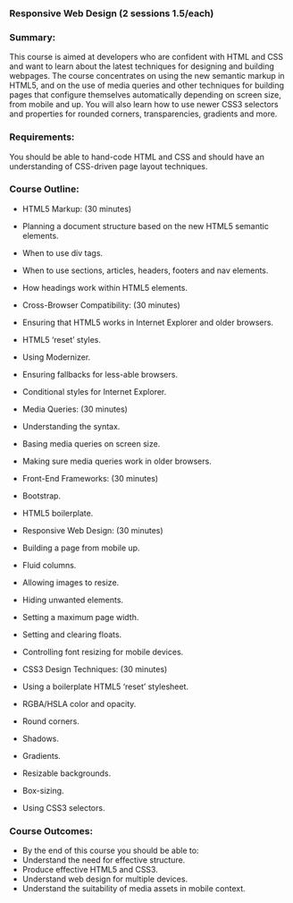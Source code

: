 ### Responsive Web Design (2 sessions 1.5/each)

### Summary:
 This course is aimed at developers who are confident with HTML and CSS and want to learn about the latest techniques for designing and building webpages. The course concentrates on using the new semantic markup in HTML5, and on the use of media queries and other techniques for building pages that configure themselves automatically depending on screen size, from mobile and up. You will also learn how to use newer CSS3 selectors and properties for rounded corners, transparencies, gradients and more. 

### Requirements: 
 You should be able to hand-code HTML and CSS and should have an understanding of CSS-driven page layout techniques.

### Course Outline:

* HTML5 Markup: (30 minutes)
 * Planning a document structure based on the new HTML5 semantic elements.
 * When to use div tags.
 * When to use sections, articles, headers, footers and nav elements.
 * How headings work within HTML5 elements.

* Cross-Browser Compatibility: (30 minutes)
 * Ensuring that HTML5 works in Internet Explorer and older browsers.
 * HTML5 ‘reset’ styles.
 * Using Modernizer.
 * Ensuring fallbacks for less-able browsers.
 * Conditional styles for Internet Explorer.

* Media Queries: (30 minutes)
 * Understanding the syntax.
 * Basing media queries on screen size.
 * Making sure media queries work in older browsers.
 
* Front-End Frameworks: (30 minutes)
 * Bootstrap.
 * HTML5 boilerplate.

* Responsive Web Design: (30 minutes)
 * Building a page from mobile up.
 * Fluid columns.
 * Allowing images to resize.
 * Hiding unwanted elements.
 * Setting a maximum page width.
 * Setting and clearing floats.
 * Controlling font resizing for mobile devices.

* CSS3 Design Techniques: (30 minutes)
 * Using a boilerplate HTML5 ‘reset’ stylesheet.
 * RGBA/HSLA color and opacity.
 * Round corners.
 * Shadows.
 * Gradients.
 * Resizable backgrounds.
 * Box-sizing.
 * Using CSS3 selectors.
 

### Course Outcomes:
* By the end of this course you should be able to:
 * Understand the need for effective structure.
 * Produce effective HTML5 and CSS3.
 * Understand web design for multiple devices.
 * Understand the suitability of media assets in mobile context.
